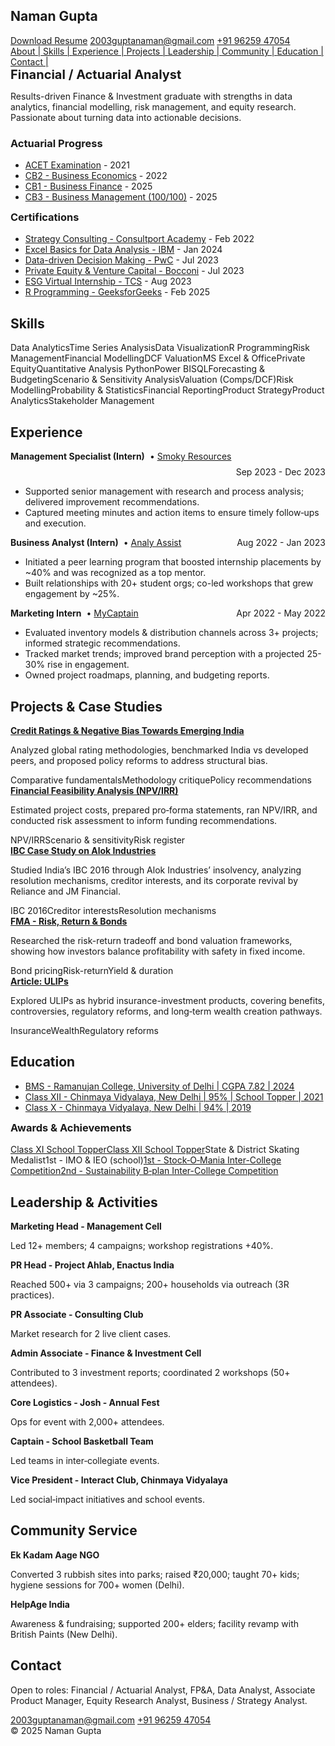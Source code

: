 <main class="wrap">
<section class="grid two" id="about" style="margin-top:28px;">
<div>
<h1>Naman Gupta</h1>
<a class="btn" href="https://drive.google.com/file/d/1x7B5a0_0-VEo-FI3pFj9lrV4G9O2bp2U/view?usp=drive_link" target="_blank">Download Resume</a>
<a class="btn outline" href="mailto:2003guptanaman@gmail.com">2003guptanaman@gmail.com</a>
<a class="btn outline" href="tel:‪+919625947054‬">‪+91 96259 47054‬</a>
<br>
<a href="#about">About |</a><a href="#skills"> Skills | </a><a href="#experience"> Experience | </a><a href="#projects"> Projects | </a><a href="#leadership"> Leadership | </a><a href="#community"> Community | </a><a href="#education"> Education | </a><a href="#contact"> Contact | </a>
<div class="sub" style="font-size:20px;"><b>Financial / Actuarial Analyst</b></div>
<p class="sub">Results-driven Finance &amp; Investment graduate with strengths in data analytics, financial modelling, risk management, and equity research. Passionate about turning data into actionable decisions.</p>

</div>
<div class="card">
<h3>Actuarial Progress</h3>
<ul>
<li><a href="https://drive.google.com/file/d/1q2ASp1uBualSm4ChngSwSHp6UZUJqkGS/view?usp=drive_link" rel="noopener" target="_blank">ACET Examination</a> - <span class="sub">2021</span></li><li><a href="https://drive.google.com/file/d/1G1QUwV5MDXdB3xpe5cw0ekGSnwkrTAdh/view?usp=drive_link" rel="noopener" target="_blank">CB2 - Business Economics</a> - <span class="sub">2022</span></li><li><a href="https://drive.google.com/file/d/11az8rvghOpsy3AUzhZ2F2a4yQR-c0Zu9/view?usp=drive_link" rel="noopener" target="_blank">CB1 - Business Finance</a> - <span class="sub">2025</span></li><li><a href="https://drive.google.com/file/d/1-miqfV_QA6m1AA4rS0Xz7R9TACe2Uksw/view?usp=drive_link" rel="noopener" target="_blank">CB3 - Business Management (100/100)</a> - <span class="sub">2025</span></li>
</ul>
<h3 style="margin-top:10px;">Certifications</h3>
<ul><li><a href="https://drive.google.com/file/d/1CrkimWnL-EX9eN2I66rOJIxJJJsQ39u_/view?usp=sharing" rel="noopener" target="_blank">Strategy Consulting - Consultport Academy</a> - <span class="sub">Feb 2022</span></li>
<li><a href="https://drive.google.com/file/d/1WkpYxLlcbmUTiEC2hS_R24rsuVkMx_j7/view?usp=drive_link" rel="noopener" target="_blank">Excel Basics for Data Analysis - IBM</a> - <span class="sub">Jan 2024</span></li><li><a href="https://drive.google.com/file/d/1z-4ZvtgbfB2Dkui0EMDyRVw50FTVYfP5/view?usp=drive_link" rel="noopener" target="_blank">Data-driven Decision Making - PwC</a> - <span class="sub">Jul 2023</span></li><li><a href="https://drive.google.com/file/d/1P6ydR8lY4n7bJcZ4f7uz0W3S_Xt1EbKj/view?usp=drive_link" rel="noopener" target="_blank">Private Equity &amp; Venture Capital - Bocconi</a> - <span class="sub">Jul 2023</span></li><li><a href="https://drive.google.com/file/d/1yjmL2312cnuCq2nu2rhBy9r5HjnhODZM/view?usp=drive_link" rel="noopener" target="_blank">ESG Virtual Internship - TCS</a> - <span class="sub">Aug 2023</span></li><li><a href="https://drive.google.com/file/d/1T8Xq_uKBu9mnPvG-e7-Ssu8O8OJkmFhg/view?usp=drive_link" rel="noopener" target="_blank">R Programming - GeeksforGeeks</a> - <span class="sub">Feb 2025</span></li>
</ul>
</div>
</section>
<section id="skills" style="margin-top:24px;">
<h2>Skills</h2>
<div style="margin-top:6px;">
<span class="pill">Data Analytics</span><span class="pill">Time Series Analysis</span><span class="pill">Data Visualization</span><span class="pill">R Programming</span><span class="pill">Risk Management</span><span class="pill">Financial Modelling</span><span class="pill">DCF Valuation</span><span class="pill">MS Excel &amp; Office</span><span class="pill">Private Equity</span><span class="pill">Quantitative Analysis</span>
<span class="pill">Python</span><span class="pill">Power BI</span><span class="pill">SQL</span><span class="pill">Forecasting &amp; Budgeting</span><span class="pill">Scenario &amp; Sensitivity Analysis</span><span class="pill">Valuation (Comps/DCF)</span><span class="pill">Risk Modelling</span><span class="pill">Probability &amp; Statistics</span><span class="pill">Financial Reporting</span><span class="pill">Product Strategy</span><span class="pill">Product Analytics</span><span class="pill">Stakeholder Management</span></div>
</section>
<section id="experience" style="margin-top:24px;">
<h2>Experience</h2>
<div class="grid" style="margin-top:8px;">
<div class="card"><div style="display:flex; gap:8px; align-items:baseline; flex-wrap:wrap;"><strong>Management Specialist (Intern)</strong><span class="sub"> • <a class="sub" href="https://drive.google.com/file/d/1Fj-L6ZUa1ZlgdpMqMy2FekdpgpLehOw4/view?usp=drive_link" rel="noopener" target="_blank">Smoky Resources</a></span><span class="sub" style="margin-left:auto">Sep 2023 - Dec 2023</span></div><ul><li>Supported senior management with research and process analysis; delivered improvement recommendations.</li><li>Captured meeting minutes and action items to ensure timely follow‑ups and execution.</li></ul></div><div class="card"><div style="display:flex; gap:8px; align-items:baseline; flex-wrap:wrap;"><strong>Business Analyst (Intern)</strong><span class="sub"> • <a class="sub" href="https://drive.google.com/file/d/1q52BTfdl994amX3vkFMkPQ2RWO4VjLRN/view?usp=drive_link" rel="noopener" target="_blank">Analy Assist</a></span><span class="sub" style="margin-left:auto">Aug 2022 - Jan 2023</span></div><ul><li>Initiated a peer learning program that boosted internship placements by ~40% and was recognized as a top mentor.</li><li>Built relationships with 20+ student orgs; co-led workshops that grew engagement by ~25%.</li></ul></div><div class="card"><div style="display:flex; gap:8px; align-items:baseline; flex-wrap:wrap;"><strong>Marketing Intern</strong><span class="sub"> • <a class="sub" href="https://drive.google.com/file/d/1towcj1E1aYaXvp-D3Xw6tahG4Te2vgnC/view?usp=drive_link" rel="noopener" target="_blank">MyCaptain</a></span><span class="sub" style="margin-left:auto">Apr 2022 - May 2022</span></div><ul><li>Evaluated inventory models &amp; distribution channels across 3+ projects; informed strategic recommendations.</li><li>Tracked market trends; improved brand perception with a projected 25-30% rise in engagement.</li><li>Owned project roadmaps, planning, and budgeting reports.</li></ul></div>
</div>
</section>
<section id="projects" style="margin-top:24px;">
<h2>Projects &amp; Case Studies</h2>
<div class="grid" style="margin-top:8px; grid-template-columns:1fr 1fr;">
<div class="card"><strong><a href="https://drive.google.com/file/d/1zCQdKxMZ3xoKYOyBhlNaCQ-kL36c8p2b/view?usp=drive_link" rel="noopener" target="_blank">Credit Ratings &amp; Negative Bias Towards Emerging India</a></strong><p class="sub">Analyzed global rating methodologies, benchmarked India vs developed peers, and proposed policy reforms to address structural bias.</p><div class="stack"><span class="pill">Comparative fundamentals</span><span class="pill">Methodology critique</span><span class="pill">Policy recommendations</span></div></div><div class="card"><strong><a href="https://drive.google.com/file/d/12cQO2T4yjoVF8UH9o_bcUK1i2KOTQMVd/view?usp=drive_link" rel="noopener" target="_blank">Financial Feasibility Analysis (NPV/IRR)</a></strong><p class="sub">Estimated project costs, prepared pro‑forma statements, ran NPV/IRR, and conducted risk assessment to inform funding recommendations.</p><div class="stack"><span class="pill">NPV/IRR</span><span class="pill">Scenario &amp; sensitivity</span><span class="pill">Risk register</span></div></div>
<div class="card"><strong><a href="https://drive.google.com/file/d/1gY-4oK320lUy8nxvJWXQkVYvKC_1roeA/view?usp=drive_link" rel="noopener" target="_blank">IBC Case Study on Alok Industries</a></strong>
<p class="sub">Studied India’s IBC 2016 through Alok Industries’ insolvency, analyzing resolution mechanisms, creditor interests, and its corporate revival by Reliance and JM Financial.</p>
<div class="stack"><span class="pill">IBC 2016</span><span class="pill">Creditor interests</span><span class="pill">Resolution mechanisms</span></div>
</div>
<div class="card"><strong><a href="https://drive.google.com/file/d/1ztCPZndkbay8Z91UbeeJynRlaQ4UfcDK/view?usp=drive_link" rel="noopener" target="_blank">FMA - Risk, Return &amp; Bonds</a></strong>
<p class="sub">Researched the risk-return tradeoff and bond valuation frameworks, showing how investors balance profitability with safety in fixed income.</p>
<div class="stack"><span class="pill">Bond pricing</span><span class="pill">Risk-return</span><span class="pill">Yield &amp; duration</span></div>
</div>
<div class="card"><strong><a href="https://docs.google.com/document/d/1xW_O8PCK7q8GPENXECICBMgj_oep1Dmv/edit?usp=drive_link&amp;ouid=114580204645482947787&amp;rtpof=true&amp;sd=true" rel="noopener" target="_blank">Article: ULIPs</a></strong>
<p class="sub">Explored ULIPs as hybrid insurance-investment products, covering benefits, controversies, regulatory reforms, and long‑term wealth creation pathways.</p>
<div class="stack"><span class="pill">Insurance</span><span class="pill">Wealth</span><span class="pill">Regulatory reforms</span></div>
</div>
</div>
</section>
<section id="education" style="margin-top:24px;">
<h2>Education</h2>
<ul>
<li><a href="https://drive.google.com/file/d/1o2RV4ji2pfo99lGyH1VV8OqGcZ9Rvarl/view?usp=drive_link" rel="noopener" target="_blank">BMS - Ramanujan College, University of Delhi | CGPA 7.82 | 2024</a></li><li><a href="https://drive.google.com/file/d/12EE6eJttYEsCD2gdo_XYRTPA4wsUMchX/view?usp=drive_link" rel="noopener" target="_blank">Class XII - Chinmaya Vidyalaya, New Delhi | 95% | School Topper | 2021</a></li><li><a href="https://drive.google.com/file/d/1NzlVODsUodO0n5O0JM-ZIM8SjMtjb_Br/view?usp=drive_link" rel="noopener" target="_blank">Class X - Chinmaya Vidyalaya, New Delhi | 94% | 2019</a></li>
</ul>
<h3 style="margin-top:10px;">Awards &amp; Achievements</h3>
<div style="margin-top:6px;">
<a class="pill" href="https://drive.google.com/file/d/19D8HlzUdQUvWw_Jg1WcyiouDBftSFB3s/view?usp=drive_link" rel="noopener" target="_blank">Class XI School Topper</a><a class="pill" href="https://drive.google.com/file/d/1RWJLvj5TOYbF0IEIxX-M3DCeMuhvUiZr/view?usp=drive_link" rel="noopener" target="_blank">Class XII School Topper</a><span class="pill">State &amp; District Skating Medalist</span><span class="pill">1st - IMO &amp; IEO (school)</span><a class="pill" href="https://drive.google.com/file/d/1yT6itwkiNzbjRhGYmaZwbbMHTyxDOwBG/view?usp=drive_link" rel="noopener" target="_blank">1st - Stock‑O‑Mania Inter-College Competition</a><a class="pill" href="https://drive.google.com/file/d/1izf34hJ02qISDEesbiiQmq95-ykZqVJO/view?usp=drive_link" rel="noopener" target="_blank">2nd - Sustainability B‑plan Inter-College Competition</a>
</div>
</section>
<section class="compact" id="leadership" style="margin-top:24px;">
<h2>Leadership &amp; Activities</h2>
<div class="grid" style="margin-top:8px; grid-template-columns:1fr 1fr;">
<div class="card"><strong>Marketing Head - Management Cell</strong><p class="sub">Led 12+ members; 4 campaigns; workshop registrations +40%.</p></div><div class="card"><strong>PR Head - Project Ahlab, Enactus India</strong><p class="sub">Reached 500+ via 3 campaigns; 200+ households via outreach (3R practices).</p></div><div class="card"><strong>PR Associate - Consulting Club</strong><p class="sub">Market research for 2 live client cases.</p></div><div class="card"><strong>Admin Associate - Finance &amp; Investment Cell</strong><p class="sub">Contributed to 3 investment reports; coordinated 2 workshops (50+ attendees).</p></div><div class="card"><strong>Core Logistics - Josh - Annual Fest</strong><p class="sub">Ops for event with 2,000+ attendees.</p></div><div class="card"><strong>Captain - School Basketball Team</strong><p class="sub">Led teams in inter‑collegiate events.</p></div><div class="card"><strong>Vice President - Interact Club, Chinmaya Vidyalaya</strong><p class="sub">Led social‑impact initiatives and school events.</p></div>
</div>
</section>
<section class="compact" id="community" style="margin-top:24px;">
<h2>Community Service</h2>
<div class="grid" style="margin-top:8px; grid-template-columns:1fr 1fr;">
<div class="card"><strong>Ek Kadam Aage NGO</strong><p class="sub">Converted 3 rubbish sites into parks; raised ₹20,000; taught 70+ kids; hygiene sessions for 700+ women (Delhi).</p></div><div class="card"><strong>HelpAge India</strong><p class="sub">Awareness &amp; fundraising; supported 200+ elders; facility revamp with British Paints (New Delhi).</p></div>
</div>
</section>
<section id="contact" style="margin-top:24px;">
<h2>Contact</h2>
<p class="sub">Open to roles: Financial / Actuarial Analyst, FP&amp;A, Data Analyst, Associate Product Manager, Equity Research Analyst, Business / Strategy Analyst.</p>
<div class="stack" style="margin-top:6px;">
<a class="btn outline" href="mailto:2003guptanaman@gmail.com">2003guptanaman@gmail.com</a>
<a class="btn outline" href="tel:+919625947054">+91 96259 47054</a>
</div>
</section>
</main>
<footer class="wrap">
<div>© 2025 Naman Gupta</div>
</footer>
</body>
